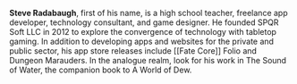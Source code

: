 **Steve Radabaugh**, first of his name, is a high school teacher, freelance app developer, technology consultant, and game designer. He founded SPQR Soft LLC in 2012 to explore the convergence of technology with tabletop gaming. In addition to developing apps and websites for the private and public sector, his app store releases include [[Fate Core]] Folio and Dungeon Marauders. In the analogue realm, look for his work in The Sound of Water, the companion book to A World of Dew.